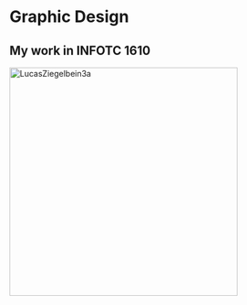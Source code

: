 <!DOCTYPE html>
<html>
<head>
</head>
<body>

<h1>Graphic Design</h1>
 <h2>My work in INFOTC 1610</h2>

 <p><img src="https://user-images.githubusercontent.com/93022762/138541773-bca9cbb9-a37b-4cfa-973e-e8124ab05a8c.png" alt="LucasZiegelbein3a"
         width= "400" height "400"></p>

</body>
</html>
